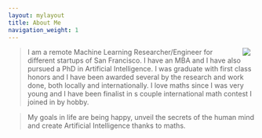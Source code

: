 ```yaml
---
layout: mylayout
title: About Me
navigation_weight: 1
---
```


<img src="{{ site.url }}/assets/me.jpg"  style="float: right; margin: 0 10px 0 24px"/>

> I am a remote Machine Learning Researcher/Engineer for different startups of San Francisco. I have an MBA and I have also pursued a PhD in Artificial Intelligence. I was graduate with first class honors and I have been awarded several by the research and work done, both locally and internationally. I love maths since I was very young and I have been finalist in s couple international math contest I joined in by hobby.  

> My goals in life are being happy, unveil the secrets of the human mind and create Artificial Intelligence thanks to maths.

